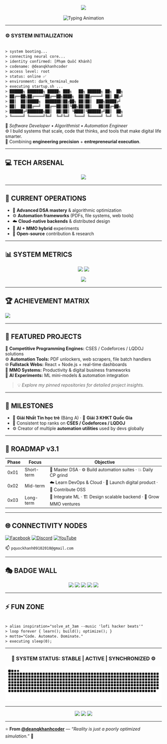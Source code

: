 <!-- ✦ ULTIMATE DARK CYBER README ✦ -->
<!-- Made by deanqkhanhcoder -->
<!-- Style: Hacker / Cyberpunk / Matrix aesthetic -->
<p align="center">
  <img src="https://capsule-render.vercel.app/api?type=waving&height=200&text=Phạm%20Quốc%20Khánh%20👾&fontAlignY=40&fontColor=00FFCC&color=0:0a0a0a,100:8f00ff&desc=@deanqkhanhcoder&descAlignY=65&descAlign=50"/>
</p>

<p align="center">
  <img src="https://readme-typing-svg.demolab.com?font=JetBrains+Mono&weight=700&size=20&duration=2000&pause=700&color=00FFCC&center=true&vCenter=true&width=700&lines=Software+Engineer+%7C+Competitive+Programmer+%7C+Automation+Architect;Building+Scalable+Systems+%E2%80%A2+Crafting+Intelligent+Tools;Think+Like+an+Engineer%2C+Act+Like+a+Hacker." alt="Typing Animation"/>
</p>

---

### ⚙️ SYSTEM INITIALIZATION
```

> system booting...
> connecting neural core...
> identity confirmed: [Phạm Quốc Khánh]
> codename: @deanqkhanhcoder
> access level: root
> status: online ✅
> environment: dark_terminal_mode
> executing startup.sh ...
> ██████╗ ███████╗ █████╗ ███╗   ██╗ ██████╗ ██╗  ██╗
> ██╔══██╗██╔════╝██╔══██╗████╗  ██║██╔════╝ ██║ ██╔╝
> ██║  ██║█████╗  ███████║██╔██╗ ██║██║  ███╗█████╔╝
> ██║  ██║██╔══╝  ██╔══██║██║╚██╗██║██║   ██║██╔═██╗
> ██████╔╝███████╗██║  ██║██║ ╚████║╚██████╔╝██║  ██╗
> ╚═════╝ ╚══════╝╚═╝  ╚═╝╚═╝  ╚═══╝ ╚═════╝ ╚═╝  ╚═╝

```

🧠 *Software Developer • Algorithmist • Automation Engineer*  
⚙️ I build systems that scale, code that thinks, and tools that make digital life smarter.  
💼 Combining **engineering precision** + **entrepreneurial execution**.

---

## 💻 TECH ARSENAL
<p align="center">
  <img src="https://skillicons.dev/icons?i=cpp,python,ts,react,nodejs,git,latex,bash,vscode&theme=dark" />
</p>

---

## 🔮 CURRENT OPERATIONS
- 🧠 **Advanced DSA mastery** & algorithmic optimization  
- ⚙️ **Automation frameworks** (PDFs, file systems, web tools)  
- ☁️ **Cloud-native backends** & distributed design  
- 🤖 **AI + MMO hybrid** experiments  
- 🧩 **Open-source** contribution & research  

---

## 📊 SYSTEM METRICS
<p align="center">
  <img src="https://github-readme-stats.vercel.app/api?username=deanqkhanhcoder&show_icons=true&theme=tokyonight&hide_border=true&count_private=true" height="160">
  <img src="https://github-readme-streak-stats.herokuapp.com?user=deanqkhanhcoder&theme=tokyonight&hide_border=true" height="160">
</p>

<p align="center">
  <img src="https://github-readme-stats.vercel.app/api/top-langs/?username=deanqkhanhcoder&theme=tokyonight&hide_border=true&layout=compact&langs_count=10" height="160">
</p>

---

## 🏆 ACHIEVEMENT MATRIX
![](https://github-profile-trophy.vercel.app/?username=deanqkhanhcoder&theme=matrix&no-frame=true&no-bg=true&margin-w=10)

---

## 🧩 FEATURED PROJECTS
🧠 **Competitive Programming Engines:** CSES / Codeforces / LQDOJ solutions  
⚙️ **Automation Tools:** PDF unlockers, web scrapers, file batch handlers  
🌐 **Fullstack Webs:** React + Node.js + real-time dashboards  
💼 **MMO Systems:** Productivity & digital business frameworks  
🧠 **AI Experiments:** ML mini-models & automation integration  

> 💡 *Explore my pinned repositories for detailed project insights.*

---

## 🏅 MILESTONES
- 🥇 **Giải Nhất Tin học trẻ** (Bảng A) · 🥉 **Giải 3 KHKT Quốc Gia**  
- 🧮 Consistent top ranks on **CSES / Codeforces / LQDOJ**  
- ⚙️ Creator of multiple **automation utilities** used by devs globally  

---

## 🧬 ROADMAP v3.1
| Phase | Focus | Objective |
|-------|--------|-----------|
| 0x01 | Short-term | 🧠 Master DSA · ⚙️ Build automation suites · 💥 Daily CP grind |
| 0x02 | Mid-term | ☁️ Learn DevOps & Cloud · 🚀 Launch digital product · 🧩 Contribute OSS |
| 0x03 | Long-term | 🧠 Integrate ML · 🏗️ Design scalable backend · 💼 Grow MMO ventures |

---

## 🌐 CONNECTIVITY NODES
[![Facebook](https://img.shields.io/badge/Facebook-0a0a0a?style=for-the-badge&logo=facebook&logoColor=00FFCC)](https://facebook.com/deanqkhanhcoder)
[![Discord](https://img.shields.io/badge/Discord-0a0a0a?style=for-the-badge&logo=discord&logoColor=00FFCC)](https://discord.com/users/tuitenpqk)
[![YouTube](https://img.shields.io/badge/YouTube-0a0a0a?style=for-the-badge&logo=youtube&logoColor=FF0066)](https://youtube.com/@deanqkhanh)

📫 `pquockhanh09102010@gmail.com`

---

## 🎭 BADGE WALL
<p align="center">
  <img src="https://img.shields.io/badge/Night_Owl_Coder-00FFCC?style=for-the-badge"/>
  <img src="https://img.shields.io/badge/Automation_Freak-8F00FF?style=for-the-badge"/>
  <img src="https://img.shields.io/badge/DSA_Addict-000000?style=for-the-badge"/>
  <img src="https://img.shields.io/badge/CyberMind-101010?style=for-the-badge"/>
  <img src="https://img.shields.io/badge/Hackathon_Survivor-1F1F1F?style=for-the-badge"/>
</p>

---

## ⚡ FUN ZONE
```

> alias inspiration="solve_at_3am --music 'lofi hacker beats'"
> loop forever { learn(); build(); optimize(); }
> motto="Code. Automate. Dominate."
> executing sleep(0);

```

---

<h3 align="center">🧠 SYSTEM STATUS: STABLE | ACTIVE | SYNCHRONIZED ⚙️</h3>

<p align="center">
  <img src="https://github.com/Platane/snk/raw/output/github-contribution-grid-snake-dark.svg" alt="snake animation" />
</p>

---

<p align="center">
  <img src="https://img.shields.io/badge/Version-v3.1-00FFCC?style=for-the-badge"/>
  <img src="https://img.shields.io/badge/Mode-Hacker-8F00FF?style=for-the-badge"/>
  <img src="https://img.shields.io/badge/Status-Online-brightgreen?style=for-the-badge"/>
</p>

---

⭐ **From [@deanqkhanhcoder](https://github.com/deanqkhanhcoder)** — *“Reality is just a poorly optimized simulation.”* 👾
